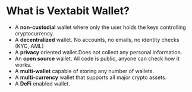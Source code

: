 # What is Vextabit Wallet?

- A **non-custodial** wallet where only the user holds the keys controlling cryptocurrency.
- A **decentralized** wallet. No accounts, no emails, no identity checks (KYC, AML)
- A **privacy** oriented wallet.Does not collect any personal information.
- An **open source** wallet. All code is public, anyone can check how it works.
- A **multi-wallet** capable of storing any number of wallets.
- A **multi-currency** wallet that supports all major crypto assets.
- A **DeFi** enabled wallet.